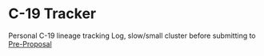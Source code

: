 # C-19 Tracker
Personal C-19 lineage tracking Log, slow/small cluster before submitting to [Pre-Proposal](https://github.com/sars-cov-2-variants/lineage-proposals)
